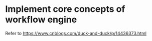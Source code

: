 # Implement core concepts of workflow engine

Refer to https://www.cnblogs.com/duck-and-duck/p/14436373.html

